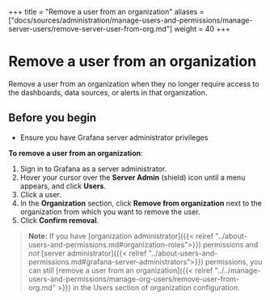 +++
title = "Remove a user from an organization"
aliases = ["docs/sources/administration/manage-users-and-permissions/manage-server-users/remove-server-user-from-org.md"]
weight = 40
+++

# Remove a user from an organization

Remove a user from an organization when they no longer require access to the dashboards, data sources, or alerts in that organization.

## Before you begin

- Ensure you have Grafana server administrator privileges

**To remove a user from an organization**:

1. Sign in to Grafana as a server administrator.
1. Hover your cursor over the **Server Admin** (shield) icon until a menu appears, and click **Users**.
1. Click a user.
1. In the **Organization** section, click **Remove from organization** next to the organization from which you want to remove the user.
1. Click **Confirm removal**.

> **Note:** If you have [organization administrator]({{< relref "../about-users-and-permissions.md#organization-roles">}}) permissions and *not* [server administrator]({{< relref "../about-users-and-permissions.md#grafana-server-administrators">}}) permissions, you can still [remove a user from an organization]({{< relref "../../manage-users-and-permissions/manage-org-users/remove-user-from-org.md" >}}) in the Users section of organization configuration.